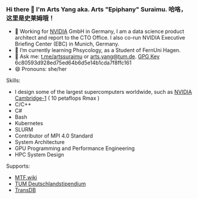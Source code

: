 ### Hi there 👋 I'm Arts Yang aka. Arts "Epiphany" Suraimu. 哈咯，这里是史莱姆哦！

<!--
**ArtsSuraimu/ArtsSuraimu** is a ✨ _special_ ✨ repository because its `README.md` (this file) appears on your GitHub profile.

Here are some ideas to get you started:


- ⚡ Fun fact: ...
-->

- 🔭 Working for [NVIDIA](https://nvidia.com) GmbH in Germany, I am a data science product architect and report to the CTO Office. I also co-run NVIDIA Executive Briefing Center (EBC) in Munich, Germany.
- 🌱 I’m currently learning Phsycology, as a Student of FernUni Hagen. 
- 💬 Ask me: [t.me/artssuraimu](t.me/artssuraimu) or [arts.yang@tum.de](mailto:arts.moe@tum.de). [GPG Key](https://keyserver.ubuntu.com/pks/lookup?op=get&search=0x6c80593d928ed75ed64b6d5e14b1cda7f8ffc161) 6c80593d928ed75ed64b6d5e14b1cda7f8ffc161
- 😄 Pronouns: she/her

Skills: 
- I design some of the largest supercomputers worldwide, such as [NVIDIA Cambridge-1](https://www.nvidia.com/en-us/data-center/dgx-cloud/cambridge-1/) ( 10 petaflops Rmax )
- C/C++
- C#
- Bash
- Kubernetes
- SLURM
- Contributor of MPI 4.0 Standard
- System Architecture
- GPU Programming and Performance Engineering
- HPC System Design

Supports:
- [MTF.wiki](https://mtf.wiki)
- [TUM Deutschlandstipendium](https://www.tum.de/studium/studienfinanzierung/stipendien/stipendien-der-tum/deutschlandstipendium)
- [TransDB](https://transdb.de)
